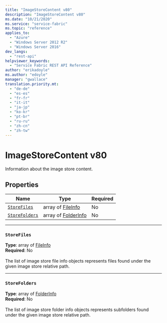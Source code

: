 ```yaml
---
title: "ImageStoreContent v80"
description: "ImageStoreContent v80"
ms.date: "10/21/2020"
ms.service: "service-fabric"
ms.topic: "reference"
applies_to: 
  - "Azure"
  - "Windows Server 2012 R2"
  - "Windows Server 2016"
dev_langs: 
  - "rest-api"
helpviewer_keywords: 
  - "Service Fabric REST API Reference"
author: "erikadoyle"
ms.author: "edoyle"
manager: "gwallace"
translation.priority.mt: 
  - "de-de"
  - "es-es"
  - "fr-fr"
  - "it-it"
  - "ja-jp"
  - "ko-kr"
  - "pt-br"
  - "ru-ru"
  - "zh-cn"
  - "zh-tw"
---
```

# ImageStoreContent v80

Information about the image store content.

## Properties
| Name | Type | Required |
| --- | --- | --- |
| [`StoreFiles`](#storefiles) | array of [FileInfo](sfclient-v80-model-fileinfo.md) | No |
| [`StoreFolders`](#storefolders) | array of [FolderInfo](sfclient-v80-model-folderinfo.md) | No |

____
### `StoreFiles`
__Type__: array of [FileInfo](sfclient-v80-model-fileinfo.md) <br/>
__Required__: No<br/>
<br/>
The list of image store file info objects represents files found under the given image store relative path.

____
### `StoreFolders`
__Type__: array of [FolderInfo](sfclient-v80-model-folderinfo.md) <br/>
__Required__: No<br/>
<br/>
The list of image store folder info objects represents subfolders found under the given image store relative path.

